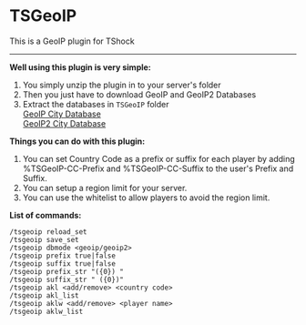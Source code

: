 # TSGeoIP
This is a GeoIP plugin for TShock  

----------

**Well using this plugin is very simple:**  

1. You simply unzip the plugin in to your server's folder  
2. Then you just have to download GeoIP and GeoIP2 Databases  
3. Extract the databases in ```TSGeoIP``` folder  
[GeoIP City Database](http://geolite.maxmind.com/download/geoip/database/GeoLiteCity.dat.gz)  
[GeoIP2 City Database](http://geolite.maxmind.com/download/geoip/database/GeoLite2-City.mmdb.gz)

**Things you can do with this plugin:**

1. You can set Country Code as a prefix or suffix for each player by adding %TSGeoIP-CC-Prefix and %TSGeoIP-CC-Suffix to the user's Prefix and Suffix.
2. You can setup a region limit for your server.
3. You can use the whitelist to allow players to avoid the region limit.


**List of commands:**

    /tsgeoip reload_set
    /tsgeoip save_set
    /tsgeoip dbmode <geoip/geoip2>
    /tsgeoip prefix true|false
    /tsgeoip suffix true|false
    /tsgeoip prefix_str "({0}) "
    /tsgeoip suffix_str " ({0})"
    /tsgeoip akl <add/remove> <country code>
    /tsgeoip akl_list
    /tsgeoip aklw <add/remove> <player name>
    /tsgeoip aklw_list
